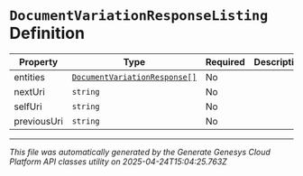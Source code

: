# `DocumentVariationResponseListing` Definition

| Property | Type | Required | Description |
|----------|------|----------|-------------|
| entities | [`DocumentVariationResponse[]`](documentvariationresponse-definition.md) | No |  |
| nextUri | `string` | No |  |
| selfUri | `string` | No |  |
| previousUri | `string` | No |  |

---

*This file was automatically generated by the Generate Genesys Cloud Platform API classes utility on 2025-04-24T15:04:25.763Z*